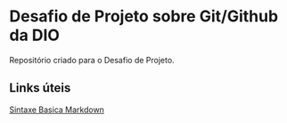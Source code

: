 # Desafio de Projeto sobre Git/Github da DIO
Repositório criado para o  Desafio de Projeto.
 
## Links úteis
 
[Sintaxe Basica Markdown](https://www.markdownguide.org/basic-syntax/)
